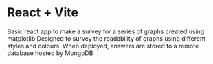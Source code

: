 # React + Vite

Basic react app to make a survey for a series of graphs created using matplotlib
Designed to survey the readability of graphs using different styles and colours.
When deployed, answers are stored to a remote database hosted by MongoDB
